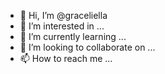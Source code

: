 - 👋 Hi, I’m @graceliella
- 👀 I’m interested in ...
- 🌱 I’m currently learning ...
- 💞️ I’m looking to collaborate on ...
- 📫 How to reach me ...

<!---
graceliella/graceliella is a ✨ special ✨ repository because its `README.md` (this file) appears on your GitHub profile.
You can click the Preview link to take a look at your changes.
--->
